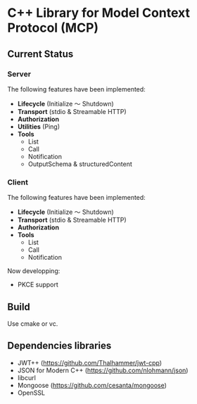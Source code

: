 # C++ Library for  Model Context Protocol (MCP)

## Current Status

### Server

The following features have been implemented:

- **Lifecycle** (Initialize ～ Shutdown)  
- **Transport** (stdio & Streamable HTTP)  
- **Authorization**
- **Utilities** (Ping)  
- **Tools**
  - List
  - Call
  - Notification  
  - OutputSchema & structuredContent  
  
### Client

The following features have been implemented:

- **Lifecycle** (Initialize ～ Shutdown)
- **Transport** (stdio & Streamable HTTP)  
- **Authorization**
- **Tools**
  - List
  - Call
  - Notification  

Now developping:

- PKCE support

## Build

Use cmake or vc.

## Dependencies libraries

- JWT++ (https://github.com/Thalhammer/jwt-cpp)
- JSON for Modern C++ (https://github.com/nlohmann/json)
- libcurl
- Mongoose (https://github.com/cesanta/mongoose)
- OpenSSL
